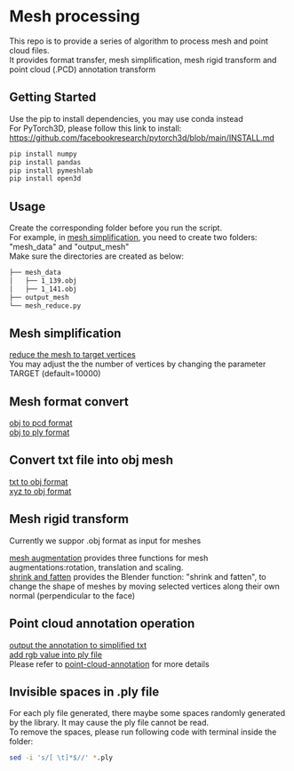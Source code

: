 # Mesh processing
This repo is to provide a series of algorithm to process mesh and point cloud files. \
It provides format transfer, mesh simplification, mesh rigid transform and point cloud (.PCD) annotation transform 

## Getting Started
Use the pip to install dependencies, you may use conda instead \
For PyTorch3D, please follow this link to install: https://github.com/facebookresearch/pytorch3d/blob/main/INSTALL.md

```bash
pip install numpy
pip install pandas
pip install pymeshlab
pip install open3d
```
## Usage
Create the corresponding folder before you run the script. \
For example, in [mesh simplification](./mesh_reduce.py), you need to create two folders: "mesh_data" and "output_mesh" \
Make sure the directories are created as below:

```bash
├── mesh_data
│   ├── 1_139.obj
│   ├── 1_141.obj
├── output_mesh
└── mesh_reduce.py
```
## Mesh simplification
[reduce the mesh to target vertices](./mesh_reduce.py) \
You may adjust the the number of vertices by changing the parameter TARGET (default=10000)

## Mesh format convert
[obj to pcd format](./obj_to_pcd.py) \
[obj to ply format](./obj_to_ply.py)

## Convert txt file into obj mesh
[txt to obj format](./txt_to_obj.py) \
[xyz to obj format](./xyz_to_obj.py)

## Mesh rigid transform
Currently we suppor .obj format as input for meshes

[mesh augmentation](./mesh_rigid_transform.py) provides three functions for mesh augmentations:rotation, translation and scaling. \
[shrink and fatten](./shrink_fatten.py) provides the Blender function: "shrink and fatten", to change the shape of meshes by moving selected vertices along their own normal (perpendicular to the face)

## Point cloud annotation operation
[output the annotation to simplified txt](./annotation_output.py) \
[add rgb value into ply file](./apply_color_to_ply.py) \
Please refer to [point-cloud-annotation](https://github.com/issacchan26/point-cloud-annotation.git) for more details

## Invisible spaces in .ply file
For each ply file generated, there maybe some spaces randomly generated by the library. It may cause the ply file cannot be read. \
To remove the spaces, please run following code with terminal inside the folder:
```bash
sed -i 's/[ \t]*$//' *.ply
```

